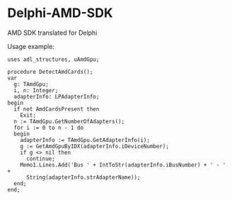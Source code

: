 # Delphi-AMD-SDK

AMD SDK translated for Delphi

Usage example:

	uses adl_structures, uAmdGpu;
	
	procedure DetectAmdCards();
	var
	  g: TAmdGpu;
	  i, n: Integer;
	  adapterInfo: LPAdapterInfo;
	begin
	  if not AmdCardsPresent then
	    Exit;
	  n := TAmdGpu.GetNumberOfAdapters();
	  for i := 0 to n - 1 do
	  begin
	    adapterInfo := TAmdGpu.GetAdapterInfo(i);
	    g := GetAmdGpuByIDX(adapterInfo.iDeviceNumber);
	    if g <> nil then
	      continue;
	    Memo1.Lines.Add('Bus ' + IntToStr(adapterInfo.iBusNumber) + ' - ' +
	      String(adapterInfo.strAdapterName));
	  end;
	end;
